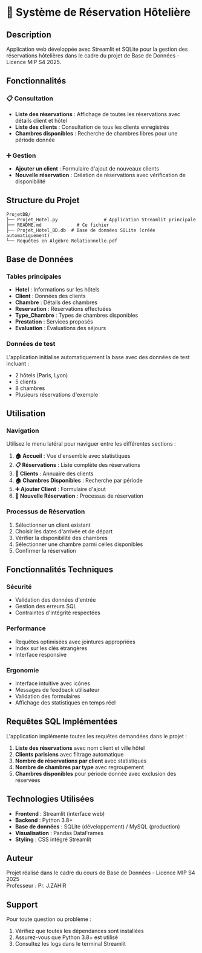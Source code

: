 # 🏨 Système de Réservation Hôtelière

## Description
Application web développée avec Streamlit et SQLite pour la gestion des réservations hôtelières dans le cadre du projet de Base de Données - Licence MIP S4 2025.

## Fonctionnalités

### 📋 Consultation
- **Liste des réservations** : Affichage de toutes les réservations avec détails client et hôtel
- **Liste des clients** : Consultation de tous les clients enregistrés
- **Chambres disponibles** : Recherche de chambres libres pour une période donnée

### ➕ Gestion
- **Ajouter un client** : Formulaire d'ajout de nouveaux clients
- **Nouvelle réservation** : Création de réservations avec vérification de disponibilité


## Structure du Projet

```
ProjetDB/
├── Projet_Hotel.py                 # Application Streamlit principale
├── README.md             # Ce fichier
├── Projet_Hotel_BD.db  # Base de données SQLite (créée automatiquement)
└── Requêtes en Algèbre Relationnelle.pdf
```

## Base de Données

### Tables principales
- **Hotel** : Informations sur les hôtels
- **Client** : Données des clients
- **Chambre** : Détails des chambres
- **Reservation** : Réservations effectuées
- **Type_Chambre** : Types de chambres disponibles
- **Prestation** : Services proposés
- **Evaluation** : Évaluations des séjours

### Données de test
L'application initialise automatiquement la base avec des données de test incluant :
- 2 hôtels (Paris, Lyon)
- 5 clients
- 8 chambres
- Plusieurs réservations d'exemple

## Utilisation

### Navigation
Utilisez le menu latéral pour naviguer entre les différentes sections :

1. **🏠 Accueil** : Vue d'ensemble avec statistiques
2. **📋 Réservations** : Liste complète des réservations
3. **👥 Clients** : Annuaire des clients
4. **🏠 Chambres Disponibles** : Recherche par période
5. **➕ Ajouter Client** : Formulaire d'ajout
6. **📅 Nouvelle Réservation** : Processus de réservation

### Processus de Réservation
1. Sélectionner un client existant
2. Choisir les dates d'arrivée et de départ
3. Vérifier la disponibilité des chambres
4. Sélectionner une chambre parmi celles disponibles
5. Confirmer la réservation

## Fonctionnalités Techniques

### Sécurité
- Validation des données d'entrée
- Gestion des erreurs SQL
- Contraintes d'intégrité respectées

### Performance
- Requêtes optimisées avec jointures appropriées
- Index sur les clés étrangères
- Interface responsive

### Ergonomie
- Interface intuitive avec icônes
- Messages de feedback utilisateur
- Validation des formulaires
- Affichage des statistiques en temps réel

## Requêtes SQL Implémentées

L'application implémente toutes les requêtes demandées dans le projet :

1. **Liste des réservations** avec nom client et ville hôtel
2. **Clients parisiens** avec filtrage automatique
3. **Nombre de réservations par client** avec statistiques
4. **Nombre de chambres par type** avec regroupement
5. **Chambres disponibles** pour période donnée avec exclusion des réservées

## Technologies Utilisées

- **Frontend** : Streamlit (interface web)
- **Backend** : Python 3.8+
- **Base de données** : SQLite (développement) / MySQL (production)
- **Visualisation** : Pandas DataFrames
- **Styling** : CSS intégré Streamlit

## Auteur

Projet réalisé dans le cadre du cours de Base de Données - Licence MIP S4 2025  
Professeur : Pr. J.ZAHIR

## Support

Pour toute question ou problème :
1. Vérifiez que toutes les dépendances sont installées
2. Assurez-vous que Python 3.8+ est utilisé
3. Consultez les logs dans le terminal Streamlit